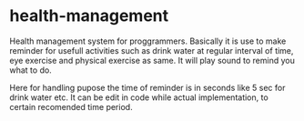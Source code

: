 # health-management
Health management system for proggrammers.
Basically it is use to make reminder for usefull activities such as
drink water at regular interval of time, eye exercise and physical exercise as same.
It will play sound to remind you what to do.

Here for handling pupose the time of reminder is in seconds like 5 sec for drink water etc. 
It can be edit in code while actual implementation, to certain recomended time period.

